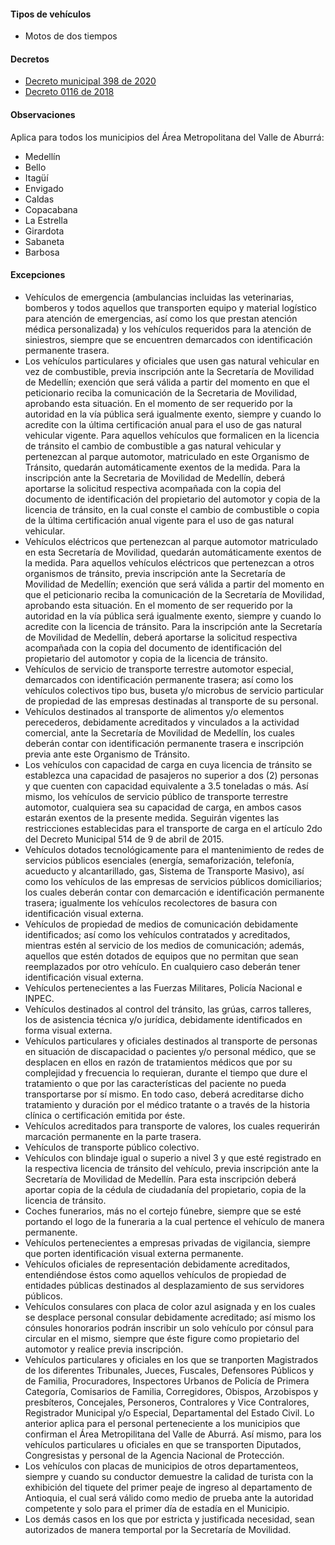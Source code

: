 #### Tipos de vehículos

- Motos de dos tiempos

#### Decretos

- [Decreto municipal 398 de 2020](https://normograma.info/medellin/normograma/docs/pdf/mjd_alcamed_0398_2020.pdf)
- [Decreto 0116 de 2018](https://www.medellin.gov.co/movilidad/jdownloads/Normas/Normatividad/Decretos%20Municipales/2018/decreto_0116_de_2018.pdf)

#### Observaciones

Aplica para todos los municipios del Área Metropolitana del Valle de Aburrá:

- Medellín
- Bello
- Itagüí
- Envigado
- Caldas
- Copacabana
- La Estrella
- Girardota
- Sabaneta
- Barbosa

#### Excepciones

- Vehículos de emergencia (ambulancias incluidas las veterinarias, bomberos y todos aquellos que transporten equipo y material logístico para atención de emergencias, así como los que prestan atención médica personalizada) y los vehículos requeridos para la atención de siniestros, siempre que se encuentren demarcados con identificación permanente trasera.
- Los vehículos particulares y oficiales que usen gas natural vehicular en vez de combustible, previa inscripción ante la Secretaría de Movilidad de Medellín; exención que será válida a partir del momento en que el peticionario reciba la comunicación de la Secretaria de Movilidad, aprobando esta situación. En el momento de ser requerido por la autoridad en la vía pública será igualmente exento, siempre y cuando lo acredite con la última certificación anual para el uso de gas natural vehicular vigente. Para aquellos vehículos que formalicen en la licencia de tránsito el cambio de combustible a gas natural vehicular y pertenezcan al parque automotor, matriculado en este Organismo de Tránsito, quedarán automáticamente exentos de la medida. Para la inscripción ante la Secretaria de Movilidad de Medellín, deberá aportarse la solicitud respectiva acompañada con la copia del documento de identificación del propietario del automotor y copia de la licencia de tránsito, en la cual conste el cambio de combustible o copia de la última certificación anual vigente para el uso de gas natural vehicular.
- Vehículos eléctricos que pertenezcan al parque automotor matriculado en esta Secretaría de Movilidad, quedarán automáticamente exentos de la medida. Para aquellos vehículos eléctricos que pertenezcan a otros organismos de tránsito, previa inscripción ante la Secretaría de Movilidad de Medellín; exención que será válida a partir del momento en que el peticionario reciba la comunicación de la Secretaría de Movilidad, aprobando esta situación. En el momento de ser requerido por la autoridad en la vía pública será igualmente exento, siempre y cuando lo acredite con la licencia de tránsito. Para la inscripción ante la Secretaría de Movilidad de Medellín, deberá aportarse la solicitud respectiva acompañada con la copia del documento de identificación del propietario del automotor y copia de la licencia de tránsito.
- Vehículos de servicio de transporte terrestre automotor especial, demarcados con identificación permanente trasera; así como los vehículos colectivos tipo bus, buseta y/o microbus de servicio particular de propiedad de las empresas destinadas al transporte de su personal.
- Vehículos destinados al transporte de alimentos y/o elementos perecederos, debidamente acreditados y vinculados a la actividad comercial, ante la Secretaría de Movilidad de Medellín, los cuales deberán contar con identificación permanente trasera e inscripción previa ante este Organismo de Tránsito.
- Los vehículos con capacidad de carga en cuya licencia de tránsito se establezca una capacidad de pasajeros no superior a dos (2) personas y que cuenten con capacidad equivalente a 3.5 toneladas o más. Así mismo, los vehículos de servicio público de transporte terrestre automotor, cualquiera sea su capacidad de carga, en ambos casos estarán exentos de la presente medida. Seguirán vigentes las restricciones establecidas para el transporte de carga en el artículo 2do del Decreto Municipal 514 de 9 de abril de 2015.
- Vehículos dotados tecnológicamente para el mantenimiento de redes de servicios públicos esenciales (energía, semaforización, telefonía, acueducto y alcantarillado, gas, Sistema de Transporte Masivo), así como los vehículos de las empresas de servicios públicos domiciliarios; los cuales deberán contar con demarcación e identificación permanente trasera; igualmente los vehículos recolectores de basura con identificación visual externa.
- Vehículos de propiedad de medios de comunicación debidamente identificados; así como los vehículos contratados y acreditados, mientras estén al servicio de los medios de comunicación; además, aquellos que estén dotados de equipos que no permitan que sean reemplazados por otro vehículo. En cualquiero caso deberán tener identificación visual externa.
- Vehículos pertenecientes a las Fuerzas Militares, Policía Nacional e INPEC.
- Vehículos destinados al control del tránsito, las grúas, carros talleres, los de asistencia técnica y/o jurídica, debidamente identificados en forma visual externa.
- Vehículos particulares y oficiales destinados al transporte de personas en situación de discapacidad o pacientes y/o personal médico, que se desplacen en ellos en razón de tratamientos médicos que por su complejidad y frecuencia lo requieran, durante el tiempo que dure el tratamiento o que por las características del paciente no pueda transportarse por sí mismo. En todo caso, deberá acreditarse dicho tratamiento y duración por el médico tratante o a través de la historia clínica o certificación emitida por éste.
- Vehículos acreditados para transporte de valores, los cuales requerirán marcación permanente en la parte trasera.
- Vehículos de transporte público colectivo.
- Vehículos con blindaje igual o superio a nivel 3 y que esté registrado en la respectiva licencia de tránsito del vehículo, previa inscripción ante la Secretaría de Movilidad de Medellín. Para esta inscripción deberá aportar copia de la cédula de ciudadanía del propietario, copia de la licencia de tránsito.
- Coches funerarios, más no el cortejo fúnebre, siempre que se esté portando el logo de la funeraria a la cual pertence el vehículo de manera permanente.
- Vehículos pertenecientes a empresas privadas de vigilancia, siempre que porten identificación visual externa permanente.
- Vehículos oficiales de representación debidamente acreditados, entendiéndose éstos como aquellos vehículos de propiedad de entidades públicas destinados al desplazamiento de sus servidores públicos.
- Vehículos consulares con placa de color azul asignada y en los cuales se desplace personal consular debidamente acreditado; así mismo los cónsules honorarios podrán inscribir un solo vehículo por cónsul para circular en el mismo, siempre que éste figure como propietario del automotor y realice previa inscripción.
- Vehículos particulares y oficiales en los que se tranporten Magistrados de los diferentes Tribunales, Jueces, Fuscales, Defensores Públicos y de Familia, Procuradores, Inspectores Urbanos de Policía de Primera Categoría, Comisarios de Familia, Corregidores, Obispos, Arzobispos y presbíteros, Concejales, Personeros, Contralores y Vice Contralores, Registrador Municipal y/o Especial, Departamental del Estado Civil. Lo anterior aplica para el personal perteneciente a los municipios que confirman el Área Metropilitana del Valle de Aburrá. Así mismo, para los vehículos particulares u oficiales en que se transporten Diputados, Congresistas y personal de la Agencia Nacional de Protección.
- Los vehículos con placas de municipios de otros departamenteos, siempre y cuando su conductor demuestre la calidad de turista con la exhibición del tiquete del primer peaje de ingreso al departamento de Antioquia, el cual será válido como medio de prueba ante la autoridad competente y solo para el primer día de estadía en el Municipio.
- Los demás casos en los que por estricta y justificada necesidad, sean autorizados de manera temportal por la Secretaría de Movilidad.
